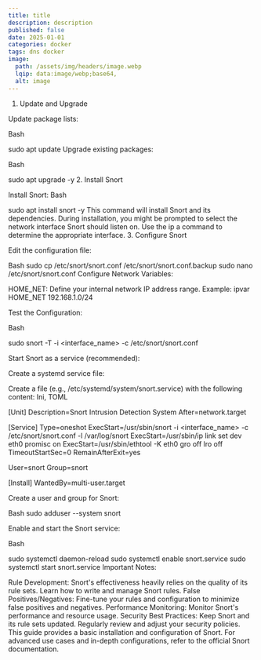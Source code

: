 ```yaml
---
title: title
description: description
published: false
date: 2025-01-01
categories: docker
tags: dns docker  
image:
  path: /assets/img/headers/image.webp
  lqip: data:image/webp;base64,
  alt: image
---
```

1. Update and Upgrade

Update package lists:

Bash

sudo apt update
Upgrade existing packages:

Bash

sudo apt upgrade -y
2. Install Snort

Install Snort:
Bash

sudo apt install snort -y
This command will install Snort and its dependencies.
During installation, you might be prompted to select the network interface Snort should listen on. Use the ip a command to determine the appropriate interface.
3. Configure Snort

Edit the configuration file:

Bash
sudo cp /etc/snort/snort.conf /etc/snort/snort.conf.backup
sudo nano /etc/snort/snort.conf
Configure Network Variables:

HOME_NET: Define your internal network IP address range.
Example: ipvar HOME_NET 192.168.1.0/24



Test the Configuration:

Bash

sudo snort -T -i <interface_name> -c /etc/snort/snort.conf

Start Snort as a service (recommended):

Create a systemd service file:

Create a file (e.g., /etc/systemd/system/snort.service) with the following content:
Ini, TOML

[Unit]
Description=Snort Intrusion Detection System
After=network.target

[Service]
Type=oneshot
ExecStart=/usr/sbin/snort -i <interface_name> -c /etc/snort/snort.conf -l /var/log/snort 
ExecStart=/usr/sbin/ip link set dev eth0 promisc on
ExecStart=/usr/sbin/ethtool -K eth0 gro off lro off 
TimeoutStartSec=0 
RemainAfterExit=yes

User=snort 
Group=snort 

[Install]
WantedBy=multi-user.target



Create a user and group for Snort:

Bash
sudo adduser --system snort

Enable and start the Snort service:

Bash

sudo systemctl daemon-reload
sudo systemctl enable snort.service
sudo systemctl start snort.service
Important Notes:

Rule Development: Snort's effectiveness heavily relies on the quality of its rule sets. Learn how to write and manage Snort rules.
False Positives/Negatives: Fine-tune your rules and configuration to minimize false positives and negatives.
Performance Monitoring: Monitor Snort's performance and resource usage.
Security Best Practices: Keep Snort and its rule sets updated. Regularly review and adjust your security policies.
This guide provides a basic installation and configuration of Snort. For advanced use cases and in-depth configurations, refer to the official Snort documentation.



